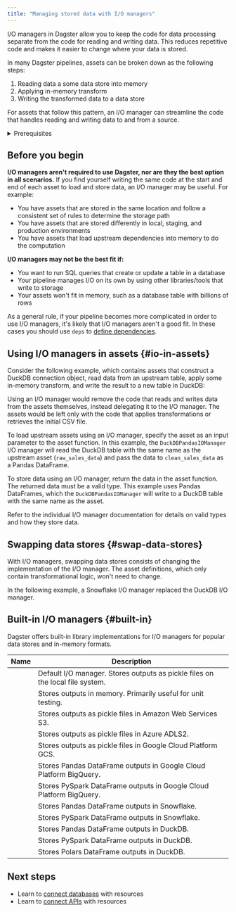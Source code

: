 ```yaml
---
title: "Managing stored data with I/O managers"
---
```


I/O managers in Dagster allow you to keep the code for data processing separate from the code for reading and writing data. This reduces repetitive code and makes it easier to change where your data is stored.

In many Dagster pipelines, assets can be broken down as the following steps:

1. Reading data a some data store into memory
2. Applying in-memory transform
3. Writing the transformed data to a data store

For assets that follow this pattern, an I/O manager can streamline the code that handles reading and writing data to and from a source.

<details>
<summary>Prerequisites</summary>

To follow the steps in this guide, you'll need familiarity with:

- [Assets](/guides/build/assets/)
- [Resources](/guides/build/external-resources/)
</details>

## Before you begin

**I/O managers aren't required to use Dagster, nor are they the best option in all scenarios.** If you find yourself writing the same code at the start and end of each asset to load and store data, an I/O manager may be useful. For example:

- You have assets that are stored in the same location and follow a consistent set of rules to determine the storage path
- You have assets that are stored differently in local, staging, and production environments
- You have assets that load upstream dependencies into memory to do the computation

**I/O managers may not be the best fit if:**

- You want to run SQL queries that create or update a table in a database
- Your pipeline manages I/O on its own by using other libraries/tools that write to storage
- Your assets won't fit in memory, such as a database table with billions of rows

As a general rule, if your pipeline becomes more complicated in order to use I/O managers, it's likely that I/O managers aren't a good fit. In these cases you should use `deps` to [define dependencies](/guides/build/assets/passing-data-between-assets).

## Using I/O managers in assets \{#io-in-assets}

Consider the following example, which contains assets that construct a DuckDB connection object, read data from an upstream table, apply some in-memory transform, and write the result to a new table in DuckDB:

<CodeExample filePath="guides/external-systems/assets-without-io-managers.py" language="python" />

Using an I/O manager would remove the code that reads and writes data from the assets themselves, instead delegating it to the I/O manager. The assets would be left only with the code that applies transformations or retrieves the initial CSV file.

<CodeExample filePath="guides/external-systems/assets-with-io-managers.py" language="python" />

To load upstream assets using an I/O manager, specify the asset as an input parameter to the asset function. In this example, the `DuckDBPandasIOManager` I/O manager will read the DuckDB table with the same name as the upstream asset (`raw_sales_data`) and pass the data to `clean_sales_data` as a Pandas DataFrame.

To store data using an I/O manager, return the data in the asset function. The returned data must be a valid type. This example uses Pandas DataFrames, which the `DuckDBPandasIOManager` will write to a DuckDB table with the same name as the asset.

Refer to the individual I/O manager documentation for details on valid types and how they store data.

## Swapping data stores \{#swap-data-stores}

With I/O managers, swapping data stores consists of changing the implementation of the I/O manager. The asset definitions, which only contain transformational logic, won't need to change.

In the following example, a Snowflake I/O manager replaced the DuckDB I/O manager.

<CodeExample filePath="guides/external-systems/assets-with-snowflake-io-manager.py" language="python" />

## Built-in I/O managers \{#built-in}

Dagster offers built-in library implementations for I/O managers for popular data stores and in-memory formats.

| Name                                                                                       | Description                                                                   |
| ------------------------------------------------------------------------------------------ | ----------------------------------------------------------------------------- |
| <PyObject module="dagster" object="FilesystemIOManager" />                                 | Default I/O manager. Stores outputs as pickle files on the local file system. |
| <PyObject module="dagster" object="InMemoryIOManager" />                                   | Stores outputs in memory. Primarily useful for unit testing.                  |
| <PyObject module="dagster_aws.s3" object="S3PickleIOManager" />                            | Stores outputs as pickle files in Amazon Web Services S3.                     |
| <PyObject module="dagster_azure.adls2" object="ConfigurablePickledObjectADLS2IOManager" /> | Stores outputs as pickle files in Azure ADLS2.                                |
| <PyObject module="dagster_gcp" object="GCSPickleIOManager" />                              | Stores outputs as pickle files in Google Cloud Platform GCS.                  |
| <PyObject module="dagster_gcp_pandas" object="BigQueryPandasIOManager" />                  | Stores Pandas DataFrame outputs in Google Cloud Platform BigQuery.            |
| <PyObject module="dagster_gcp_pyspark" object="BigQueryPySparkIOManager" />                | Stores PySpark DataFrame outputs in Google Cloud Platform BigQuery.           |
| <PyObject module="dagster_snowflake_pandas" object="SnowflakePandasIOManager" />           | Stores Pandas DataFrame outputs in Snowflake.                                 |
| <PyObject module="dagster_snowflake_pyspark" object="SnowflakePySparkIOManager" />         | Stores PySpark DataFrame outputs in Snowflake.                                |
| <PyObject module="dagster_duckdb_pandas" object="DuckDBPandasIOManager" />                 | Stores Pandas DataFrame outputs in DuckDB.                                    |
| <PyObject module="dagster_duckdb_pyspark" object="DuckDBPySparkIOManager" />               | Stores PySpark DataFrame outputs in DuckDB.                                   |
| <PyObject module="dagster_duckdb_polars" object="DuckDBPolarsIOManager" />                 | Stores Polars DataFrame outputs in DuckDB.                                    |                                       |

## Next steps

- Learn to [connect databases](/guides/build/external-resources/connecting-to-databases) with resources
- Learn to [connect APIs](/guides/build/external-resources/connecting-to-apis) with resources